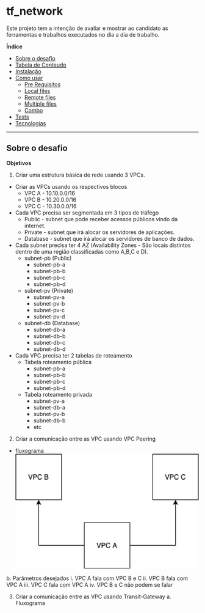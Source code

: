 # tf_network

Este projeto tem a intenção de avaliar e mostrar ao candidato as ferramentas e trabalhos executados no dia a dia de trabalho.

**Índice**
   * [Sobre o desafio](#Sobre-o-desafio)
   * [Tabela de Conteudo](#tabela-de-conteudo)
   * [Instalação](#instalacao)
   * [Como usar](#como-usar)
      * [Pre Requisitos](#pre-requisitos)
      * [Local files](#local-files)
      * [Remote files](#remote-files)
      * [Multiple files](#multiple-files)
      * [Combo](#combo)
   * [Tests](#testes)
   * [Tecnologias](#tecnologias)

***

## Sobre o desafio

**Objetivos**
1. Criar uma estrutura básica de rede usando 3 VPCs.
  * Criar as VPCs usando os respectivos blocos
    * VPC A - 10.10.0.0/16
    * VPC B - 10.20.0.0/16
    * VPC C - 10.30.0.0/16
  * Cada VPC precisa ser segmentada em 3 tipos de tráfego
    * Public - subnet que pode receber acessos públicos vindo da internet.
    * Private - subnet que irá alocar os servidores de aplicações.
    * Database - subnet que irá alocar os servidores de banco de dados.
  * Cada subnet precisa ter 4 AZ (Availability Zones - São locais distintos dentro de uma região classificadas como A,B,C e D).
    * subnet-pb (Public) 
      * subnet-pb-a 
      * subnet-pb-b 
      * subnet-pb-c
      * subnet-pb-d
    * subnet-pv (Private) 
      * subnet-pv-a 
      * subnet-pv-b 
      * subnet-pv-c 
      * subnet-pv-d
    * subnet-db (Database) 
      * subnet-db-a 
      * subnet-db-b 
      * subnet-db-c 
      * subnet-db-d
  * Cada VPC precisa ter 2 tabelas de roteamento
    * Tabela roteamento pública
      * subnet-pb-a 
      * subnet-pb-b 
      * subnet-pb-c 
      * subnet-pb-d
    * Tabela roteamento privada 
      * subnet-pv-a
      * subnet-db-a 
      * subnet-pv-b 
      * subnet-db-b 
      * etc
      
2. Criar a comunicação entre as VPC usando VPC Peering
  * fluxograma
      <img src="images/vpc.png" alt="images/vpc.png" width="700">
    
  b. Parâmetros desejados
    i. VPC A fala com VPC B e C
   ii. VPC B fala com VPC A
  iii. VPC C fala com VPC A
   iv. VPC B e C não podem se falar

3. Criar a comunicação entre as VPC usando Transit-Gateway
a. Fluxograma




      
